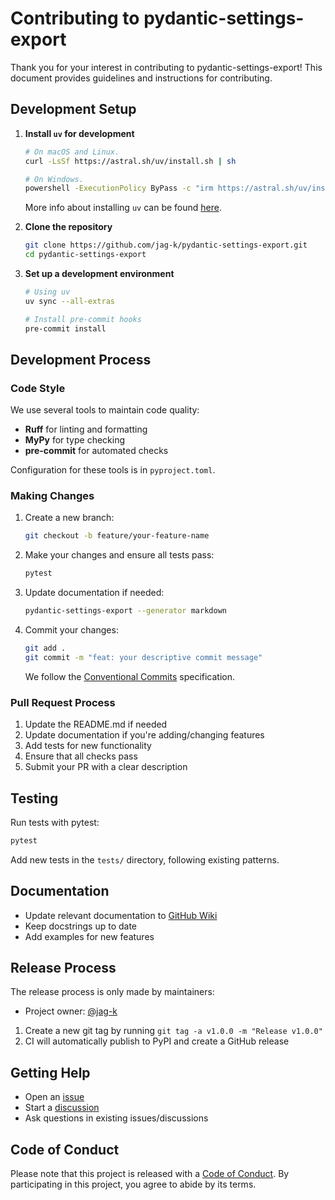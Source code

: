 # Contributing to pydantic-settings-export

Thank you for your interest in contributing to pydantic-settings-export!
This document provides guidelines and instructions for contributing.

## Development Setup

1. **Install `uv` for development**
   ```bash
   # On macOS and Linux.
   curl -LsSf https://astral.sh/uv/install.sh | sh

   # On Windows.
   powershell -ExecutionPolicy ByPass -c "irm https://astral.sh/uv/install.ps1 | iex"
   ```

   More info about installing `uv` can be found [here](https://github.com/astral-sh/uv#installation).

2. **Clone the repository**
   ```bash
   git clone https://github.com/jag-k/pydantic-settings-export.git
   cd pydantic-settings-export
   ```

3. **Set up a development environment**
   ```bash
   # Using uv
   uv sync --all-extras

   # Install pre-commit hooks
   pre-commit install
   ```

## Development Process

### Code Style

We use several tools to maintain code quality:

- **Ruff** for linting and formatting
- **MyPy** for type checking
- **pre-commit** for automated checks

Configuration for these tools is in `pyproject.toml`.

### Making Changes

1. Create a new branch:
   ```bash
   git checkout -b feature/your-feature-name
   ```

2. Make your changes and ensure all tests pass:
   ```bash
   pytest
   ```

3. Update documentation if needed:
   ```bash
   pydantic-settings-export --generator markdown
   ```

4. Commit your changes:
   ```bash
   git add .
   git commit -m "feat: your descriptive commit message"
   ```

   We follow the [Conventional Commits](https://www.conventionalcommits.org/) specification.

### Pull Request Process

1. Update the README.md if needed
2. Update documentation if you're adding/changing features
3. Add tests for new functionality
4. Ensure that all checks pass
5. Submit your PR with a clear description

## Testing

Run tests with pytest:
```bash
pytest
```

Add new tests in the `tests/` directory, following existing patterns.

## Documentation

- Update relevant documentation to [GitHub Wiki](https://github.com/jag-k/pydantic-settings-export/wiki)
- Keep docstrings up to date
- Add examples for new features

## Release Process

The release process is only made by maintainers:

  - Project owner: [@jag-k](https://github.com/jag-k)

1. Create a new git tag by running `git tag -a v1.0.0 -m "Release v1.0.0"`
2. CI will automatically publish to PyPI and create a GitHub release

## Getting Help

- Open an [issue](https://github.com/jag-k/pydantic-settings-export/issues)
- Start a [discussion](https://github.com/jag-k/pydantic-settings-export/discussions)
- Ask questions in existing issues/discussions

## Code of Conduct

Please note that this project is released with a [Code of Conduct](CODE_OF_CONDUCT.md).
By participating in this project, you agree to abide by its terms.
